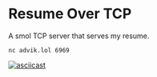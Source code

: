 # Resume Over TCP
A smol TCP server that serves my resume.

```shell
nc advik.lol 6969
```

[![asciicast](https://asciinema.org/a/641179.svg)](https://asciinema.org/a/641179)

